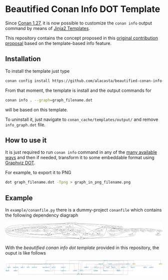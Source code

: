 # Beautified Conan Info DOT Template

Since [Conan 1.27](https://docs.conan.io/en/1.26/index.html), it is now possible to customize the `conan info` output command by means of [Jinja2 Templates](https://docs.conan.io/en/latest/extending/template_system/info_graph.html).

This repository contains the concept proposed in this [original contribution proposal](https://github.com/conan-io/conan/pull/6815) based on the template-based info feature.


## Installation

To install the template just type

```bash
conan config install https://github.com/alacasta/beautified-conan-info-dot-template.git -sf templates/output/ -tf templates/output/
```

From that moment, the template is install and the output commands for

```bash
conan info . --graph=graph_filename.dot
```

will be based on this template.

To uninstall it, just navigate to `conan_cache/templates/output/` and remove `info_graph.dot` file.

## How to use it

It is just required to run `conan info` command in any of the [many available ways](https://docs.conan.io/en/latest/reference/commands/consumer/info.html) and then if needed, transform it to some embeddable format using [Graphviz DOT](https://www.graphviz.org/pdf/dotguide.pdf).

For example, to export it to PNG

```bash
dot graph_filename.dot -Tpng > graph_in_png_filename.png
```

## Example

In `example/conanfile.py` there is a dummy-project `conanfile` which contains the following dependency diagraph

![Default Output](/example/default-conan-info-dot-template.png?raw=true)

With the _beautified conan info dot template_ provided in this repository, the ouput is like follows

![Beautified Output](/example/beautified-conan-info-dot-template.png?raw=true)

